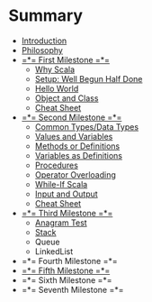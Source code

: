 # Summary

* [Introduction](README.md)
* [Philosophy](philosophy.md)
* [=\*= First Milestone =\*=](first-milestone.md)
  * [Why Scala](first-milestone/why-scala.md)
  * [Setup: Well Begun Half Done](first-milestone/setup-well-begun-half-done.md)
  * [Hello World](first-milestone/hello-world.md)
  * [Object and Class](first-milestone/class-and-object.md)
  * [Cheat Sheet](first-milestone/cheat-sheet.md)
* [=\*= Second Milestone =\*=](second-milestone.md)
  * [Common Types/Data Types](second-milestone/common-types.md)
  * [Values and Variables](second-milestone/values-variables-and-methods.md)
  * [Methods or Definitions](second-milestone/methods.md)
  * [Variables as Definitions](second-milestone/variables-and-definitions.md)
  * [Procedures](second-milestone/variables-and-definitions/procedures.md)
  * [Operator Overloading](second-milestone/operator-overloading.md)
  * [While-If Scala](second-milestone/looping-in-scala.md)
  * [Input and Output](second-milestone/input-and-output.md)
  * [Cheat Sheet](second-milestone/best-practise-and-notes-to-remember.md)
* [=\*= Third Milestone =\*=](third-milestone.md)
  * [Anagram Test](third-milestone/anagram-test.md)
  * [Stack](third-milestone/stack.md)
  * Queue
  * LinkedList
* =\*= Fourth Milestone =\*=
* [=\*= Fifth Milestone =\*=](fifth-milestone.md)
* =\*= Sixth Milestone =\*=
* =\*= Seventh Milestone =\*=

